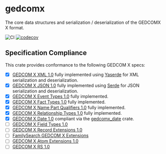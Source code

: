 # gedcomx
The core data structures and serialization / deserialization of the GEDCOMX X format.

![CI](https://github.com/ephraimkunz/gedcomx-rs/workflows/CI/badge.svg)
[![codecov](https://codecov.io/gh/ephraimkunz/gedcomx-rs/branch/main/graph/badge.svg)](https://codecov.io/gh/ephraimkunz/gedcomx-rs)

## Specification Compliance
This crate provides conformance to the following GEDCOM X specs:
- [x] [GEDCOM X XML 1.0](https://github.com/FamilySearch/gedcomx/blob/master/specifications/xml-format-specification.md) fully implemented using [Yaserde](https://github.com/media-io/yaserde) for XML serialization and deserialization.
- [x] [GEDCOM X JSON 1.0](https://github.com/FamilySearch/gedcomx/blob/master/specifications/json-format-specification.md) fully implemented using [Serde](https://github.com/serde-rs/serde) for JSON serialization and deserialization.
- [x] [GEDCOM X Event Types 1.0](https://github.com/FamilySearch/gedcomx/blob/master/specifications/event-types-specification.md) fully implemented.
- [x] [GEDCOM X Fact Types 1.0](https://github.com/FamilySearch/gedcomx/blob/master/specifications/fact-types-specification.md) fully implemented. 
- [x] [GEDCOM X Name Part Qualifiers 1.0](https://github.com/FamilySearch/gedcomx/blob/master/specifications/name-part-qualifiers-specification.md) fully implemented.
- [x] [GEDCOM X Relationship Types 1.0](https://github.com/FamilySearch/gedcomx/blob/master/specifications/relationship-types-specification.md) fully implemented.
- [x] [GEDCOM X Date 1.0](https://github.com/FamilySearch/gedcomx/blob/master/specifications/date-format-specification.md) compliant via the [gedcomx_date](https://github.com/nicompte/gedcomx-date-rs) crate.
- [ ] [GEDCOM X Field Types 1.0](https://github.com/FamilySearch/gedcomx-record/blob/master/specifications/field-types-specification.md)
- [ ] [GEDCOM X Record Extensions 1.0](https://github.com/FamilySearch/gedcomx-record/blob/master/specifications/record-specification.md)
- [ ] [FamilySearch GEDCOM X Extensions](https://github.com/FamilySearch/gedcomx-familysearch-extensions/blob/master/specifications/gedcomx-familysearch-specification.md)
- [ ] [GEDCOM X Atom Extensions 1.0](https://github.com/FamilySearch/gedcomx-rs/blob/master/specifications/atom-model-specification.md)
- [ ] [GEDCOM X RS 1.0](https://github.com/FamilySearch/gedcomx-rs/blob/master/specifications/rs-specification.md)
